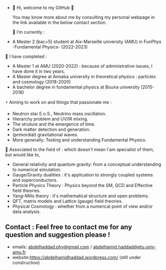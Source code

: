 - 👋 Hi, welcome to my GitHub 👋 
    
    You may know more about me by consulting my personal webpage in the link available in the below contact section. 

  🌱 I’m currently :
-  A Master 2 (bac+5) student at Aix-Marseille university (AMU) in FunPhys -Fundamental Physics- (2022-2023)
  
  🌱 I have completed :
-  A Master 1 at AMU (2020-2022) : because of administrative issues, I have done it in two years.
-  A Master degree at Annaba university in theoretical physics : particles and cosmology (2018-2020)
-  A bachelor degree in fundamental physics at Bouira university (2015-2018)

 ⚡ Aiming to work on and things that passionate me : 
- Neutron star E.o.S., Neutrino mass oscillation.
- Hierarchy problem and UV/IR mixing. 
- The struture and the emergence of time.
- Dark matter detection and generation.
- (primordial) gravitational waves.
- More generally: Testing and understanding Fundamental Physics.

 🔭 Associated to the field of : which doesn't mean I'am specialist of them, but would like to,
- General relativity and quantum gravity: from a conceptual understanding to numerical simulation.
- Gauge/Gravity dualities : it's application to strongly coupled systems and superconductors.
- Particle Physics Theory : Physics beyond the SM, QCD and Effective field theories.
- Yang–Mills theory : it's mathematical structure and open problems.
- QFT, matrix models and Lattice (gauge) field theories.
- Physical Cosmology : whether from a numerical point of view and/or data analysis.

 ## Contact : Feel free to contact me for any question and suggestion please ! 
  - emails: abdelhaddad.phy@gmail.com / abdelhamid.haddad@etu.univ-amu.fr
  - website:https://abdelhamidhaddad.wordpress.com/ (still under construction)




